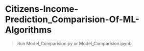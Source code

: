 # Citizens-Income-Prediction_Comparision-Of-ML-Algorithms

> Run Model_Comparision.py or Model_Comparision.ipynb
